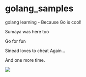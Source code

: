 # golang_samples
golang learning - Because Go is cool!

Sumaya was here too

Go for fun

Sinead loves to cheat
Again...

And one more time.

![](https://cdn.chrisshort.net/testing-certificate-chains-in-go/GOPHER_MIC_DROP.png)
